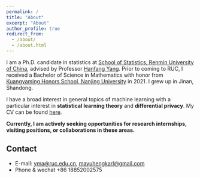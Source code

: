 ```yaml
---
permalink: /
title: "About"
excerpt: "About"
author_profile: true
redirect_from: 
  - /about/
  - /about.html
---
```


I am a Ph.D. candidate in statistics at [School of Statistics, Renmin University of China](http://stat.ruc.edu.cn/), advised by Professor [Hanfang Yang](http://stat.ruc.edu.cn/Home/People/Faculty/b3a208a052844c1e90df60c6e3f2f3d9.htm). Prior to coming to RUC, I received a Bachelor of Science in Mathematics with honor from [Kuangyaming Honors School, Nanjing University](https://dii.nju.edu.cn/main.htm) in 2021. I grew up in Jinan, Shandong. 

I have a broad interest in general topics of machine learning with a particular interest in **statistical learning theory** and **differential privacy**. My CV can be found [here](http://Karlmyh.github.io/files/CV.pdf).

**Currently, I am actively seeking opportunities for research internships, visiting positions, or collaborations in these areas.**

Contact
------
- E-mail: yma@ruc.edu.cn, mayuhengkarl@gmail.com
- Phone & wechat +86 18852002575
